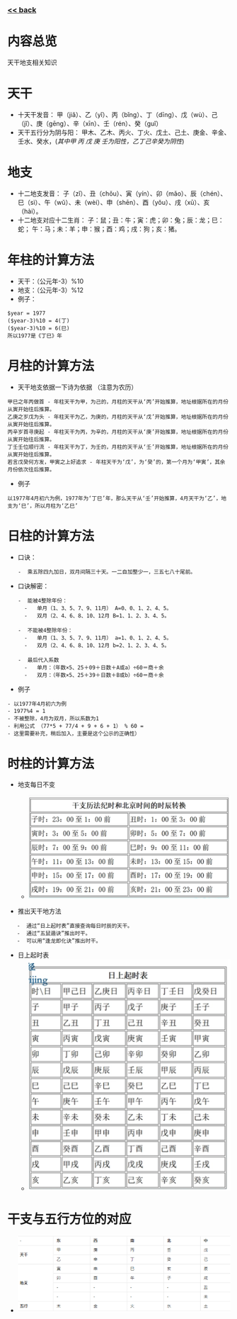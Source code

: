 ###  [<< back](./index.md)
# 内容总览
天干地支相关知识

# 天干
  - 十天干发音：
    甲（jiǎ）、乙（yǐ）、丙（bǐng）、丁（dīng）、戊（wù）、己（jǐ）、庚（gēng）、辛（xīn）、壬（rén）、癸（guǐ）
  - 天干五行分为阴与阳：
    甲木、乙木、丙火、丁火、戊土、己土、庚金、辛金、壬水、癸水，(*其中甲 丙 戊 庚 壬为阳性，乙丁己辛癸为阴性*)
    
# 地支
  - 十二地支发音：
    子（zǐ）、丑（chǒu）、寅（yín）、卯（mǎo）、辰（chén）、巳（sì）、午（wǔ）、未（wèi）、申（shēn）、酉（yǒu）、戌（xū）、亥（hài）。
  - 十二地支对应十二生肖：
    子：鼠；丑：牛；寅：虎；卯：兔；辰：龙；巳：蛇；
    午：马；未：羊；申：猴；酉：鸡；戌：狗；亥：猪。
    
# 年柱的计算方法
  - 天干：（公元年-3）%10
  - 地支：（公元年-3）%12
  - 例子： 
  ```
  $year = 1977
  ($year-3)%10 = 4(丁)
  ($year-3)%10 = 6(巳)
  所以1977是《丁巳》年
  ```

# 月柱的计算方法
  - 天干地支依据一下诗为依据 （注意为农历）
  ```
  甲巳之年丙做首 - 年柱天干为甲，为己的，月柱的天干从‘丙’开始推算，地址根据所在的月份从寅开始往后推算。
  乙庚之岁戊为头 - 年柱天干为乙，为庚的，月柱的天干从‘戊’开始推算，地址根据所在的月份从寅开始往后推算。
  丙辛岁首寻庚起 - 年柱天干为丙，为辛的，月柱的天干从‘庚’开始推算，地址根据所在的月份从寅开始往后推算。
  丁壬壬位顺行流 - 年柱天干为丁，为壬的，月柱的天干从‘壬’开始推算，地址根据所在的月份从寅开始往后推算。
  若言戊癸何方发，甲寅之上好追求 - 年柱天干为‘戊’，为‘癸’的，第一个月为‘甲寅’，其余月份依次往后推算。
  ```
  
  - 例子
  ```
  以1977年4月初六为例，1977年为‘丁巳’年，那么天干从‘壬’开始推算，4月天干为‘乙’，地支为‘巳’，所以月柱为‘乙巳’
  ```
  
# 日柱的计算方法
- 口诀：
```
　　-  乘五除四九加日，双月间隔三十天。一二自加整少一，三五七八十尾前。
```
- 口诀解密：
```
　　-  能被4整除年份：
　　  -   单月（1、3、5、7、9、11月） A=0、0、1、2、4、5。
　　  -   双月（2、4、6、8、10、12月 B=1、1、2、3、4、5。

　　-  不能被4整除年份：
　　  -   单月（1、3、5、7、9、11月） a=1、0、1、2、4、5。
　　  -   双月（2、4、6、8、10、12月 b=2、1、2、3、4、5。

　　-  最后代入系数
　　  -   单月：（年数×5、25＋09＋日数＋A或a）÷60＝商＋余
　　  -   双月：（年数×5、25＋39＋日数＋B或b）÷60＝商＋余
```

- 例子
```
- 以1977年4月初六为例
- 1977%4 = 1
- 不被整除，4月为双月，所以系数为1
- 利用公式 （77*5 + 77/4 + 9 + 6 + 1） % 60 = 
- 这里需要补充，稍后加入，主要是这个公示的正确性）
```

# 时柱的计算方法
 - 地支每日不变
    -   ![image](./images/rizhu.png)
    
 - 推出天干地方法
 ```
    -  通过“日上起时表”直接查询每日时辰的天干。
    -  通过“五鼠遁诀”推出时干。
    -  可以用“逢龙即化诀”推出时干。
 ```
 - 日上起时表
   -   ![image](./images/rishangqishitable.png)

# 干支与五行方位的对应
  -   ![Image](./images/tiangandizhi.png)
